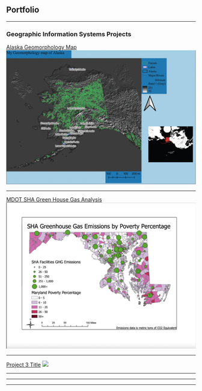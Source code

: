 ## Portfolio

---

### Geographic Information Systems Projects

[Alaska Geomorphology Map](/project1_page)
<img src="images/4B34B517-8867-4911-981A-903970FDEBE1.png"/>

---
[MDOT SHA Green House Gas Analysis](/project2_page)
<img src="images/Screen%20Shot%202022-02-21%20at%2010.21.26%20PM.png"/>

---
[Project 3 Title](/project3_page)
<img src="images/dummy_thumbnail.jpg?raw=true"/>

---

---




---
<!-- Remove above link if you don't want to attibute -->
